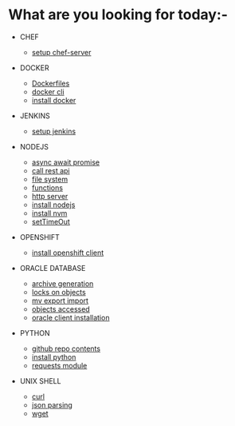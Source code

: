 # What are you looking for today:-

- CHEF
  - [setup chef-server](chef/setup_chef-server)

- DOCKER
  - [Dockerfiles](docker/Dockerfiles)
  - [docker cli](docker/docker_cli)
  - [install docker](docker/install_docker)

- JENKINS
  - [setup jenkins](jenkins/setup_jenkins)

- NODEJS
  - [async await promise](nodejs/async_await_promise)
  - [call rest api](nodejs/call_rest_api)
  - [file system](nodejs/file_system)
  - [functions](nodejs/functions)
  - [http server](nodejs/http_server)
  - [install nodejs](nodejs/install_nodejs)
  - [install nvm](nodejs/install_nvm)
  - [setTimeOut](nodejs/setTimeOut)

- OPENSHIFT
  - [install openshift client](openshift/install_openshift_client)

- ORACLE DATABASE
  - [archive generation](oracle_database/archive_generation)
  - [locks on objects](oracle_database/locks_on_objects)
  - [mv export import](oracle_database/mv_export_import)
  - [objects accessed](oracle_database/objects_accessed)
  - [oracle client installation](oracle_database/oracle_client_installation)

- PYTHON
  - [github repo contents](python/github_repo_contents)
  - [install python](python/install_python)
  - [requests module](python/requests_module)

- UNIX SHELL
  - [curl](unix_shell/curl)
  - [json parsing](unix_shell/json_parsing)
  - [wget](unix_shell/wget)

